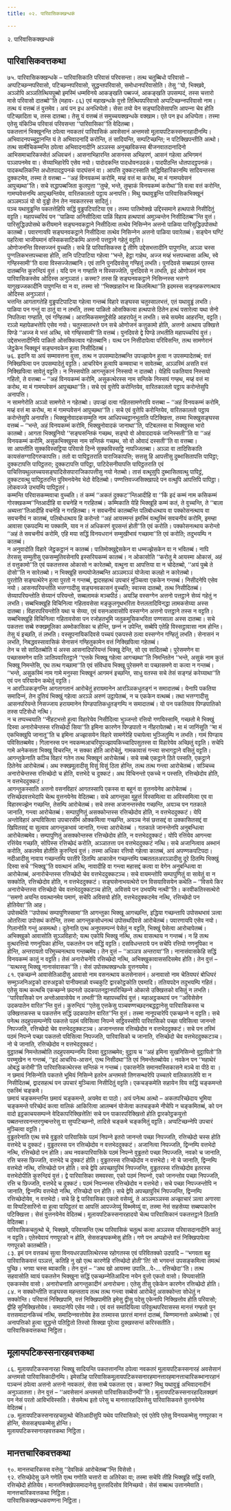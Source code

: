 ```yaml
---
title: ०२. पारिवासिकक्खन्धकं

---
```

२. पारिवासिकक्खन्धकं  


## पारिवासिकवत्तकथा

७५. पारिवासिकक्खन्धके – पारिवासिकाति परिवासं परिवसन्ता। तत्थ चतुब्बिधो परिवासो – अप्पटिच्छन्‍नपरिवासो, पटिच्छन्‍नपरिवासो, सुद्धन्तपरिवासो, समोधानपरिवासोति। तेसु ‘‘यो, भिक्खवे, अञ्‍ञोपि अञ्‍ञतित्थियपुब्बो इमस्मिं धम्मविनये आकङ्खति पब्बज्‍जं, आकङ्खति उपसम्पदं, तस्स चत्तारो मासे परिवासो दातब्बो’’ति (महाव॰ ८६) एवं महाखन्धके वुत्तो तित्थियपरिवासो अप्पटिच्छन्‍नपरिवासो नाम। तत्थ यं वत्तब्बं तं वुत्तमेव। अयं पन इध अनधिप्पेतो। सेसा तयो येन सङ्घादिसेसापत्ति आपन्‍ना चेव होति पटिच्छादिता च, तस्स दातब्बा। तेसु यं वत्तब्बं तं समुच्‍चयक्खन्धके वक्खाम। एते पन इध अधिप्पेता। तस्मा एतेसु यंकिञ्‍चि परिवासं परिवसन्ता ‘‘पारिवासिका’’ति वेदितब्बा।  
पकतत्तानं भिक्खूनन्ति ठपेत्वा नवकतरं पारिवासिकं अवसेसानं अन्तमसो मूलायपटिकस्सनारहादीनम्पि। अभिवादनपच्‍चुट्ठानन्ति यं ते अभिवादनादिं करोन्ति, तं सादियन्ति, सम्पटिच्छन्ति; न पटिक्खिपन्तीति अत्थो। तत्थ सामीचिकम्मन्ति ठपेत्वा अभिवादनादीनि अञ्‍ञस्स अनुच्छविकस्स बीजनवातदानादिनो आभिसमाचारिकस्सेतं अधिवचनं। आसनाभिहारन्ति आसनस्स अभिहरणं, आसनं गहेत्वा अभिगमनं पञ्‍ञापनमेव वा। सेय्याभिहारेपि एसेव नयो। पादोदकन्ति पादधोवनउदकं। पादपीठन्ति धोतपादट्ठपनकं। पादकथलिकन्ति अधोतपादट्ठपनकं पादघंसनं वा। आपत्ति दुक्‍कटस्साति सद्धिविहारिकानम्पि सादियन्तस्स दुक्‍कटमेव, तस्मा ते वत्तब्बा – ‘‘अहं विनयकम्मं करोमि, मय्हं वत्तं मा करोथ, मा मं गामप्पवेसनं आपुच्छथा’’ति। सचे सद्धापब्बजिता कुलपुत्ता ‘‘तुम्हे, भन्ते, तुम्हाकं विनयकम्मं करोथा’’ति वत्वा वत्तं करोन्ति, गामप्पवेसनम्पि आपुच्छन्तियेव, वारितकालतो पट्ठाय अनापत्ति। मिथु यथावुड्ढन्ति पारिवासिकभिक्खूनं अञ्‍ञमञ्‍ञं यो यो वुड्ढो तेन तेन नवकतरस्स सादितुं।  
पञ्‍च यथावुड्ढन्ति पकतत्तेहिपि सद्धिं वुड्ढपटिपाटिया एव। तस्मा पातिमोक्खे उद्दिस्समाने हत्थपासे निसीदितुं वट्टति। महापच्‍चरियं पन ‘‘पाळिया अनिसीदित्वा पाळिं विहाय हत्थपासं अमुञ्‍चन्तेन निसीदितब्ब’’न्ति वुत्तं। पारिसुद्धिउपोसथे करीयमाने सङ्घनवकट्ठाने निसीदित्वा तत्थेव निसिन्‍नेन अत्तनो पाळिया पारिसुद्धिउपोसथो कातब्बो। पवारणायपि सङ्घनवकट्ठाने निसीदित्वा तत्थेव निसिन्‍नेन अत्तनो पाळिया पवारेतब्बं। सङ्घेन घण्टिं पहरित्वा भाजीयमानं वस्सिकसाटिकम्पि अत्तनो पत्तट्ठाने गहेतुं वट्टति।  
ओणोजनन्ति विस्सज्‍जनं वुच्‍चति। सचे हि पारिवासिकस्स द्वे तीणि उद्देसभत्तादीनि पापुणन्ति, अञ्‍ञा चस्स पुग्गलिकभत्तपच्‍चासा होति, तानि पटिपाटिया गहेत्वा ‘‘भन्ते, हेट्ठा गाहेथ, अज्‍ज मय्हं भत्तपच्‍चासा अत्थि, स्वे गण्हिस्सामी’’ति वत्वा विस्सज्‍जेतब्बानि। एवं तानि पुनदिवसेसु गण्हितुं लभति। पुनदिवसे सब्बपठमं एतस्स दातब्बन्ति कुरुन्दियं वुत्तं। यदि पन न गण्हाति न विस्सज्‍जेति, पुनदिवसे न लभति, इदं ओणोजनं नाम पारिवासिकस्सेव ओदिस्स अनुञ्‍ञातं। कस्मा? तस्स हि सङ्घनवकट्ठाने निसिन्‍नस्स भत्तग्गे यागुखज्‍जकादीनि पापुणन्ति वा न वा, तस्मा सो ‘‘भिक्खाहारेन मा किलमित्था’’ति इदमस्स सङ्गहकरणत्थाय ओदिस्स अनुञ्‍ञातं।  
भत्तन्ति आगतागतेहि वुड्ढपटिपाटिया गहेत्वा गन्तब्बं विहारे सङ्घस्स चतुस्सालभत्तं, एतं यथावुड्ढं लभति। पाळिया पन गन्तुं वा ठातुं वा न लभति, तस्मा पाळितो ओसक्‍कित्वा हत्थपासे ठितेन हत्थं पसारेत्वा यथा सेनो निपतित्वा गण्हाति, एवं गण्हितब्बं। आरामिकसमणुद्देसेहि आहरापेतुं न लभति। सचे सयमेव आहरन्ति, वट्टति। रञ्‍ञो महापेळभत्तेपि एसेव नयो। चतुस्सालभत्ते पन सचे ओणोजनं कत्तुकामो होति, अत्तनो अत्थाय उक्खित्ते पिण्डे ‘‘अज्‍ज मे भत्तं अत्थि, स्वे गण्हिस्सामी’’ति वत्तब्बं। पुनदिवसे द्वे पिण्डे लभतीति महापच्‍चरियं वुत्तं। उद्देसभत्तादीनिपि पाळितो ओसक्‍कित्वाव गहेतब्बानि। यत्थ पन निसीदापेत्वा परिविसन्ति, तत्थ सामणेरानं जेट्ठकेन भिक्खूनं सङ्घनवकेन हुत्वा निसीदितब्बं।  
७६. इदानि या अयं सम्मावत्तना वुत्ता, तत्थ न उपसम्पादेतब्बन्ति उपज्झायेन हुत्वा न उपसम्पादेतब्बं; वत्तं निक्खिपित्वा पन उपसम्पादेतुं वट्टति। आचरियेन हुत्वापि कम्मवाचा न सावेतब्बा, अञ्‍ञस्मिं असति वत्तं निक्खिपित्वा सावेतुं वट्टति। न निस्सयोति आगन्तुकानं निस्सयो न दातब्बो। येहिपि पकतियाव निस्सयो गहितो, ते वत्तब्बा – ‘‘अहं विनयकम्मं करोमि, असुकत्थेरस्स नाम सन्तिके निस्सयं गण्हथ, मय्हं वत्तं मा करोथ, मा मं गामप्पवेसनं आपुच्छथा’’ति। सचे एवं वुत्तेपि करोन्तियेव, वारितकालतो पट्ठाय करोन्तेसुपि अनापत्ति।  
न सामणेरोति अञ्‍ञो सामणेरो न गहेतब्बो। उपज्झं दत्वा गहितसामणेरापि वत्तब्बा – ‘‘अहं विनयकम्मं करोमि, मय्हं वत्तं मा करोथ, मा मं गामप्पवेसनं आपुच्छथा’’ति। सचे एवं वुत्तेपि करोन्तियेव, वारितकालतो पट्ठाय करोन्तेसुपि अनापत्ति। भिक्खुनोवादकसम्मुति नाम आधिपच्‍चट्ठानभूताति पटिक्खित्ता, तस्मा भिक्खुसङ्घस्स वत्तब्बं – ‘‘भन्ते, अहं विनयकम्मं करोमि, भिक्खुनोवादकं जानाथा’’ति, पटिबलस्स वा भिक्खुस्स भारो कातब्बो। आगता भिक्खुनियो ‘‘सङ्घसन्तिकं गच्छथ, सङ्घो वो ओवाददायकं जानिस्सती’’ति वा ‘‘अहं विनयकम्मं करोमि, असुकभिक्खुस्स नाम सन्तिकं गच्छथ, सो वो ओवादं दस्सती’’ति वा वत्तब्बा।  
सा आपत्तीति सुक्‍कविस्सट्ठिया परिवासे दिन्‍ने सुक्‍कविस्सट्ठि नापज्‍जितब्बा। अञ्‍ञा वा तादिसिकाति कायसंसग्गादिगरुकापत्ति। ततो वा पापिट्ठतराति पाराजिकापत्ति; सत्तसु हि आपत्तीसु दुब्भासितापत्ति पापिट्ठा; दुक्‍कटापत्ति पापिट्ठतरा; दुक्‍कटापत्ति पापिट्ठा, पाटिदेसनीयापत्ति पापिट्ठतराति एवं पाचित्तियथुल्‍लच्‍चयसङ्घादिसेसपाराजिकापत्तीसु नयो नेतब्बो। तासं वत्थूसुपि दुब्भासितवत्थु पापिट्ठं, दुक्‍कटवत्थु पापिट्ठतरन्ति पुरिमनयेनेव भेदो वेदितब्बो। पण्णत्तिवज्‍जसिक्खापदे पन वत्थुपि आपत्तिपि पापिट्ठा। लोकवज्‍जे उभयम्पि पापिट्ठतरं।  
कम्मन्ति परिवासकम्मवाचा वुच्‍चति। तं कम्मं ‘‘अकतं दुक्‍कट’’न्तिआदीहि वा ‘‘किं इदं कम्मं नाम कसिकम्मं गोरक्खकम्म’’न्तिआदीहि वा वचनेहि न गरहितब्बं। कम्मिकाति येहि भिक्खूहि कम्मं कतं, ते वुच्‍चन्ति, ते ‘‘बाला अब्यत्ता’’तिआदीहि वचनेहि न गरहितब्बा। न सवचनीयं कातब्बन्ति पलिबोधत्थाय वा पक्‍कोसनत्थाय वा सवचनीयं न कातब्बं, पलिबोधत्थाय हि करोन्तो ‘‘अहं आयस्मन्तं इमस्मिं वत्थुस्मिं सवचनीयं करोमि, इमम्हा आवासा एकपदम्पि मा पक्‍कामि, याव न तं अधिकरणं वूपसन्तं होती’’ति एवं करोति। पक्‍कोसनत्थाय करोन्तो ‘‘अहं ते सवचनीयं करोमि, एहि मया सद्धिं विनयधरानं सम्मुखीभावं गच्छामा’’ति एवं करोति; तदुभयम्पि न कातब्बं।  
न अनुवादोति विहारे जेट्ठकट्ठानं न कातब्बं। पातिमोक्खुद्देसकेन वा धम्मज्झेसकेन वा न भवितब्बं। नापि तेरससु सम्मुतीसु एकसम्मुतिवसेनापि इस्सरियकम्मं कातब्बं। न ओकासोति ‘‘करोतु मे आयस्मा ओकासं, अहं तं वत्तुकामो’’ति एवं पकतत्तस्स ओकासो न कारेतब्बो, वत्थुना वा आपत्तिया वा न चोदेतब्बो, ‘‘अयं पुब्बे ते दोसो’’ति न सारेतब्बो। न भिक्खूहि सम्पयोजेतब्बन्ति अञ्‍ञमञ्‍ञं योजेत्वा कलहो न कारेतब्बो।  
पुरतोति सङ्घत्थेरेन हुत्वा पुरतो न गन्तब्बं, द्वादसहत्थं उपचारं मुञ्‍चित्वा एककेन गन्तब्बं। निसीदनेपि एसेव नयो। आसनपरियन्तोति भत्तग्गादीसु सङ्घनवकासनं वुच्‍चति; स्वास्स दातब्बो, तत्थ निसीदितब्बं। सेय्यापरियन्तोति सेय्यानं परियन्तो, सब्बलामकं मञ्‍चपीठं। अयञ्हि वस्सग्गेन अत्तनो पत्तट्ठाने सेय्यं गहेतुं न लभति। सब्बभिक्खूहि विचिनित्वा गहितावसेसा मङ्कुलगूथभरिता वेत्तलतादिविनद्धा लामकसेय्या अस्स दातब्बा। विहारपरियन्तोति यथा च सेय्या, एवं वसनआवासोपि वस्सग्गेन अत्तनो पत्तट्ठाने तस्स न वट्टति। सब्बभिक्खूहि विचिनित्वा गहितावसेसा पन रजोहतभूमि जतुकमूसिकभरिता पण्णसाला अस्स दातब्बा। सचे पकतत्ता सब्बे रुक्खमूलिका अब्भोकासिका च होन्ति, छन्‍नं न उपेन्ति, सब्बेपि एतेहि विस्सट्ठावासा नाम होन्ति। तेसु यं इच्छति, तं लभति। वस्सूपनायिकदिवसे पच्‍चयं एकपस्से ठत्वा वस्सग्गेन गण्हितुं लभति। सेनासनं न लभति, निबद्धवस्सावासिकं सेनासनं गण्हितुकामेन वत्तं निक्खिपित्वा गहेतब्बं।  
तेन च सो सादितब्बोति यं अस्स आसनादिपरियन्तं भिक्खू देन्ति, सो एव सादितब्बो। पुरेसमणेन वा पच्छासमणेन वाति ञातिपवारितट्ठाने ‘‘एत्तके भिक्खू गहेत्वा आगच्छथा’’ति निमन्तितेन ‘‘भन्ते, असुकं नाम कुलं भिक्खू निमन्तेसि, एथ तत्थ गच्छामा’’ति एवं संविधाय भिक्खू पुरेसमणे वा पच्छासमणे वा कत्वा न गन्तब्बं। ‘‘भन्ते, असुकस्मिं नाम गामे मनुस्सा भिक्खूनं आगमनं इच्छन्ति, साधु वतस्स सचे तेसं सङ्गहं करेय्याथा’’ति एवं पन परियायेन कथेतुं वट्टति।  
न आरञ्‍ञिकङ्गन्ति आगतागतानं आरोचेतुं हरायमानेन आरञ्‍ञिकधुतङ्गं न समादातब्बं। येनापि पकतिया समादिन्‍नं, तेन दुतियं भिक्खुं गहेत्वा अरञ्‍ञे अरुणं उट्ठापेतब्बं, न च एककेन वत्थब्बं। तथा भत्तग्गादीसु आसनपरियन्ते निसज्‍जाय हरायमानेन पिण्डपातिकधुतङ्गम्पि न समादातब्बं। यो पन पकतियाव पिण्डपातिको तस्स पटिसेधो नत्थि।  
न च तप्पच्‍चयाति ‘‘नीहटभत्तो हुत्वा विहारेयेव निसीदित्वा भुञ्‍जन्तो रत्तियो गणयिस्सामि, गच्छतो मे भिक्खुं दिस्वा अनारोचेन्तस्स रत्तिच्छेदो सिया’’ति इमिना कारणेन पिण्डपातो न नीहरापेतब्बो। मा मं जानिंसूति ‘‘मा मं एकभिक्खुपि जानातू’’ति च इमिना अज्झासयेन विहारे सामणेरेहि पचापेत्वा भुञ्‍जितुम्पि न लभति। गामं पिण्डाय पविसितब्बमेव। गिलानस्स पन नवकम्मआचरियुपज्झायकिच्‍चादिपसुतस्स वा विहारेयेव अच्छितुं वट्टति। सचेपि गामे अनेकसता भिक्खू विचरन्ति, न सक्‍का होति आरोचेतुं, गामकावासं गन्त्वा सभागट्ठाने वसितुं वट्टति।  
आगन्तुकेनाति कञ्‍चि विहारं गतेन तत्थ भिक्खूनं आरोचेतब्बं। सचे सब्बे एकट्ठाने ठिते पस्सति, एकट्ठाने ठितेनेव आरोचेतब्बं। अथ रुक्खमूलादीसु विसुं विसुं ठिता होन्ति, तत्थ तत्थ गन्त्वा आरोचेतब्बं। सञ्‍चिच्‍च अनारोचेन्तस्स रत्तिच्छेदो च होति, वत्तभेदे च दुक्‍कटं। अथ विचिनन्तो एकच्‍चे न पस्सति, रत्तिच्छेदोव होति, न वत्तभेददुक्‍कटं।  
आगन्तुकस्साति अत्तनो वसनविहारं आगतस्सापि एकस्स वा बहूनं वा वुत्तनयेनेव आरोचेतब्बं । रत्तिच्छेदवत्तभेदापि चेत्थ वुत्तनयेनेव वेदितब्बा। सचे आगन्तुका मुहुत्तं विस्समित्वा वा अविस्समित्वा एव वा विहारमज्झेन गच्छन्ति, तेसम्पि आरोचेतब्बं। सचे तस्स अजानन्तस्सेव गच्छन्ति, अयञ्‍च पन गतकाले जानाति, गन्त्वा आरोचेतब्बं। सम्पापुणितुं असक्‍कोन्तस्स रत्तिच्छेदोव होति, न वत्तभेददुक्‍कटं। येपि अन्तोविहारं अप्पविसित्वा उपचारसीमं ओक्‍कमित्वा गच्छन्ति, अयञ्‍च नेसं छत्तसद्दं वा उक्‍कासितसद्दं वा खिपितसद्दं वा सुत्वाव आगन्तुकभावं जानाति, गन्त्वा आरोचेतब्बं । गतकाले जानन्तेनपि अनुबन्धित्वा आरोचेतब्बमेव। सम्पापुणितुं असक्‍कोन्तस्स रत्तिच्छेदोव होति, न वत्तभेददुक्‍कटं। योपि रत्तिंयेव आगन्त्वा रत्तिंयेव गच्छति, सोपिस्स रत्तिच्छेदं करोति, अञ्‍ञातत्ता पन वत्तभेददुक्‍कटं नत्थि। सचे अजानित्वाव अब्भानं करोति, अकतमेव होतीति कुरुन्दियं वुत्तं। तस्मा अधिका रत्तियो गहेत्वा कातब्बं, अयं अपण्णकपटिपदा।  
नदीआदीसु नावाय गच्छन्तम्पि परतीरे ठितम्पि आकासेन गच्छन्तम्पि पब्बततलअरञ्‍ञादीसु दूरे ठितम्पि भिक्खुं दिस्वा सचे ‘‘भिक्खू’’ति ववत्थानं अत्थि, नावादीहि वा गन्त्वा महासद्दं कत्वा वा वेगेन अनुबन्धित्वा वा आरोचेतब्बं, अनारोचेन्तस्स रत्तिच्छेदो चेव वत्तभेददुक्‍कटञ्‍च। सचे वायमन्तोपि सम्पापुणितुं वा सावेतुं वा न सक्‍कोति, रत्तिच्छेदोव होति, न वत्तभेददुक्‍कटं। सङ्घसेनाभयत्थेरो पन विसयाविसयेन कथेति – ‘‘विसये किर अनारोचेन्तस्स रत्तिच्छेदो चेव वत्तभेददुक्‍कटञ्‍च होति, अविसये पन उभयम्पि नत्थी’’ति। करवीकतिस्सत्थेरो ‘‘समणो अयन्ति ववत्थानमेव पमाणं, सचेपि अविसयो होति, वत्तभेददुक्‍कटमेव नत्थि, रत्तिच्छेदो पन होतियेवा’’ति आह।  
उपोसथेति ‘‘उपोसथं सम्पापुणिस्सामा’’ति आगन्तुका भिक्खू आगच्छन्ति, इद्धिया गच्छन्तापि उपोसथभावं ञत्वा ओतरित्वा उपोसथं करोन्ति, तस्मा आगन्तुकसोधनत्थं उपोसथदिवसे आरोचेतब्बं। पवारणायपि एसेव नयो। गिलानोति गन्तुं असमत्थो। दूतेनाति एत्थ अनुपसम्पन्‍नं पेसेतुं न वट्टति, भिक्खुं पेसेत्वा आरोचापेतब्बं।  
अभिक्खुको आवासोति सुञ्‍ञविहारो; यत्थ एकोपि भिक्खु नत्थि, तत्थ वासत्थाय न गन्तब्बं। न हि तत्थ वुत्थरत्तियो गणनूपिका होन्ति, पकतत्तेन पन सद्धिं वट्टति। दसविधन्तराये पन सचेपि रत्तियो गणनूपिका न होन्ति, अन्तरायतो परिमुच्‍चनत्थाय गन्तब्बमेव। तेन वुत्तं – ‘‘अञ्‍ञत्र अन्तराया’’ति। नानासंवासकेहि सद्धिं विनयकम्मं कातुं न वट्टति। तेसं अनारोचनेपि रत्तिच्छेदो नत्थि, अभिक्खुकावाससदिसमेव होति। तेन वुत्तं – ‘‘यत्थस्सु भिक्खू नानासंवासका’’ति। सेसं उपोसथक्खन्धके वुत्तनयमेव।  
८१. एकच्छन्‍ने आवासेतिआदीसु आवासो नाम वसनत्थाय कतसेनासनं। अनावासो नाम चेतियघरं बोधिघरं सम्मुञ्‍जनिअट्टको दारुअट्टको पानीयमाळो वच्‍चकुटि द्वारकोट्ठकोति एवमादि। ततियपदेन तदुभयम्पि गहितं। एतेसु यत्थ कत्थचि एकच्छन्‍ने छदनतो उदकपतनट्ठानपरिच्छिन्‍ने ओकासे उक्खित्तको वसितुं न लभति। ‘‘पारिवासिको पन अन्तोआवासेयेव न लभती’’ति महापच्‍चरियं वुत्तं। महाअट्ठकथायं पन ‘‘अविसेसेन उदकपातेन वारित’’न्ति वुत्तं। कुरुन्दियं ‘‘एतेसु एत्तकेसु पञ्‍चवण्णच्छदनबद्धट्ठानेसु पारिवासिकस्स च उक्खित्तकस्स च पकतत्तेन सद्धिं उदकपातेन वारित’’न्ति वुत्तं। तस्मा नानूपचारेपि एकच्छन्‍ने न वट्टति। सचे पनेत्थ तदहुपसम्पन्‍नेपि पकतत्ते पठमं पविसित्वा निपन्‍ने सट्ठिवस्सोपि पारिवासिको पच्छा पविसित्वा जानन्तो निपज्‍जति, रत्तिच्छेदो चेव वत्तभेददुक्‍कटञ्‍च। अजानन्तस्स रत्तिच्छेदोव न वत्तभेददुक्‍कटं। सचे पन तस्मिं पठमं निपन्‍ने पच्छा पकतत्तो पविसित्वा निपज्‍जति, पारिवासिको च जानाति, रत्तिच्छेदो चेव वत्तभेददुक्‍कटञ्‍च। नो चे जानाति, रत्तिच्छेदोव न वत्तभेददुक्‍कटं।  
वुट्ठातब्बं निमन्तेतब्बोति तदहुपसम्पन्‍नम्पि दिस्वा वुट्ठातब्बमेव; वुट्ठाय च ‘‘अहं इमिना सुखनिसिन्‍नो वुट्ठापितो’’ति परम्मुखेन न गन्तब्बं, ‘‘इदं आचरिय-आसनं, एत्थ निसीदथा’’ति एवं निमन्तेतब्बोयेव। नवकेन पन ‘‘महाथेरं ओबद्धं करोमी’’ति पारिवासिकत्थेरस्स सन्तिकं न गन्तब्बं। एकासनेति समानवस्सिकासने मञ्‍चे वा पीठे वा । न छमायं निसिन्‍नेति पकतत्ते भूमियं निसिन्‍ने इतरेन अन्तमसो तिणसन्थारेपि उच्‍चतरे वालिकातलेपि वा न निसीदितब्बं, द्वादसहत्थं पन उपचारं मुञ्‍चित्वा निसीदितुं वट्टति। एकचङ्कमेति सहायेन विय सद्धिं चङ्कमन्तो एकस्मिं चङ्कमे।  
छमायं चङ्कमन्तन्ति छमायं चङ्कमन्ते, अयमेव वा पाठो। अयं पनेत्थ अत्थो – अकतपरिच्छेदाय भूमिया चङ्कमन्ते परिच्छेदं कत्वा वालिकं आकिरित्वा आलम्बनं योजेत्वा कतचङ्कमे नीचेपि न चङ्कमितब्बं, को पन वादो इट्ठकाचयसम्पन्‍ने वेदिकापरिक्खित्तेति! सचे पन पाकारपरिक्खित्तो होति द्वारकोट्ठकयुत्तो पब्बतन्तरवनन्तरगुम्बन्तरेसु वा सुप्पटिच्छन्‍नो, तादिसे चङ्कमे चङ्कमितुं वट्टति। अप्पटिच्छन्‍नेपि उपचारं मुञ्‍चित्वा वट्टति।  
वुड्ढतरेनाति एत्थ सचे वुड्ढतरे पारिवासिके पठमं निपन्‍ने इतरो जानन्तो पच्छा निपज्‍जति, रत्तिच्छेदो चस्स होति वत्तभेदे च दुक्‍कटं। वुड्ढतरस्स पन रत्तिच्छेदोव न वत्तभेददुक्‍कटं। अजानित्वा निपज्‍जति, द्विन्‍नम्पि वत्तभेदो नत्थि, रत्तिच्छेदो पन होति। अथ नवकपारिवासिके पठमं निपन्‍ने वुड्ढतरो पच्छा निपज्‍जति, नवको च जानाति, रत्ति चस्स छिज्‍जति, वत्तभेदे च दुक्‍कटं होति। वुड्ढतरस्स रत्तिच्छेदोव न वत्तभेदो। नो चे जानाति, द्विन्‍नम्पि वत्तभेदो नत्थि, रत्तिच्छेदो पन होति। सचे द्वेपि अपच्छापुरिमं निपज्‍जन्ति, वुड्ढतरस्स रत्तिच्छेदोव इतरस्स वत्तभेदोपीति कुरुन्दियं वुत्तं। द्वे पारिवासिका समवस्सा, एको पठमं निपन्‍नो, एको जानन्तोव पच्छा निपज्‍जति, रत्ति च छिज्‍जति, वत्तभेदे च दुक्‍कटं। पठमं निपन्‍नस्स रत्तिच्छेदोव न वत्तभेदो। सचे पच्छा निपज्‍जन्तोपि न जानाति, द्विन्‍नम्पि वत्तभेदो नत्थि, रत्तिच्छेदो पन होति। सचे द्वेपि अपच्छापुरिमं निपज्‍जन्ति, द्विन्‍नम्पि रत्तिच्छेदोयेव, न वत्तभेदो। सचे हि द्वे पारिवासिका एकतो वसेय्युं, ते अञ्‍ञमञ्‍ञस्स अज्झाचारं ञत्वा अगारवा वा विप्पटिसारिनो वा हुत्वा पापिट्ठतरं वा आपत्तिं आपज्‍जेय्युं विब्भमेय्युं वा, तस्मा नेसं सहसेय्या सब्बप्पकारेन पटिक्खित्ता। सेसं वुत्तनयेनेव वेदितब्बं। मूलायपटिकस्सनारहादयो चेत्थ पारिवासिकानं पकतत्तट्ठाने ठिताति वेदितब्बा।  
पारिवासिकचतुत्थो चे, भिक्खवे, परिवासन्ति एत्थ पारिवासिकं चतुत्थं कत्वा अञ्‍ञस्स परिवासदानादीनि कातुं न वट्टति। एतेस्वेवायं गणपूरको न होति, सेससङ्घकम्मेसु होति। गणे पन अप्पहोन्ते वत्तं निक्खिपापेत्वा गणपूरको कातब्बोति।  
८३. इमं पन वत्तकथं सुत्वा विनयधरउपालित्थेरस्स रहोगतस्स एवं परिवितक्‍को उदपादि – ‘‘भगवता बहु पारिवासिकवत्तं पञ्‍ञत्तं, कतिहि नु खो एत्थ कारणेहि रत्तिच्छेदो होती’’ति! सो भगवन्तं उपसङ्कमित्वा तमत्थं पुच्छि। भगवा चस्स ब्याकासि। तेन वुत्तं – ‘‘अथ खो आयस्मा उपालि…पे॰… रत्तिच्छेदा’’ति। तत्थ सहवासोति य्वायं पकतत्तेन भिक्खुना सद्धिं एकच्छन्‍नेतिआदिना नयेन वुत्तो एकतो वासो। विप्पवासोति एककस्सेव वासो। अनारोचनाति आगन्तुकादीनं अनारोचना। एतेसु तीसु एकेकेन कारणेन रत्तिच्छेदो होति।  
८४. न सक्‍कोन्तीति सङ्घस्स महन्तताय तत्थ तत्थ गन्त्वा सब्बेसं आरोचेतुं असक्‍कोन्ता सोधेतुं न सक्‍कोन्ति। परिवासं निक्खिपामि, वत्तं निक्खिपामीति इमेसु द्वीसु पदेसु एकेनापि निक्खित्तोव होति परिवासो; द्वीहि सुनिक्खित्तोयेव। समादानेपि एसेव नयो। एवं वत्तं समादियित्वा परिवुत्थपरिवासस्स मानत्तं गण्हतो पुन वत्तसमादानकिच्‍चं नत्थि, समादिन्‍नवत्तोयेव हेस तस्मास्स छारत्तं मानत्तं दातब्बं, चिण्णमानत्तो अब्भेतब्बो। एवं अनापत्तिको हुत्वा सुद्धन्ते पतिट्ठितो तिस्सो सिक्खा पूरेत्वा दुक्खस्सन्तं करिस्सतीति।  
पारिवासिकवत्तकथा निट्ठिता।  


## मूलायपटिकस्सनारहवत्तकथा

८६. मूलायपटिकस्सनारहा भिक्खू सादियन्ति पकतत्तानन्ति ठपेत्वा नवकतरं मूलायपटिकस्सनारहं अवसेसानं अन्तमसो पारिवासिकादीनम्पि। इमेसञ्हि पारिवासिकमूलायपटिकस्सनारहमानत्तारहमानत्ताचारिकब्भानारहानं पञ्‍चन्‍नं ठपेत्वा अत्तनो अत्तनो नवकतरं, सेसा सब्बे पकतत्ता एव। कस्मा? मिथु यथावुड्ढं अभिवादनादीनं अनुञ्‍ञातत्ता। तेन वुत्तं – ‘‘अवसेसानं अन्तमसो पारिवासिकादीनम्पी’’ति। मूलायपटिकस्सनारहादिलक्खणं पन नेसं परतो आविभविस्सति। सेसमेत्थ इतो परेसु च मानत्तारहादिवत्तेसु पारिवासिकवत्ते वुत्तनयेनेव वेदितब्बं।  
८७. मूलायपटिकस्सनारहचतुत्थो चेतिआदीसुपि यथेव पारिवासिको; एवं एतेपि एतेसु विनयकम्मेसु गणपूरका न होन्ति, सेससङ्घकम्मेसु होन्ति।  
मूलायपटिकस्सनारहवत्तकथा निट्ठिता।  


## मानत्तचारिकवत्तकथा

९०. मानत्तचारिकस्स वत्तेसु ‘‘देवसिकं आरोचेतब्ब’’न्ति विसेसो।  
९२. रत्तिच्छेदेसु ऊने गणेति एत्थ गणोति चत्तारो वा अतिरेका वा; तस्मा सचेपि तीहि भिक्खूहि सद्धिं वसति, रत्तिच्छेदो होतियेव। मानत्तनिक्खेपसमादानेसु वुत्तसदिसोव विनिच्छयो। सेसं सब्बत्थ उत्तानमेवाति।  
मानत्तचारिकवत्तकथा निट्ठिता।  
पारिवासिकक्खन्धकवण्णना निट्ठिता।  